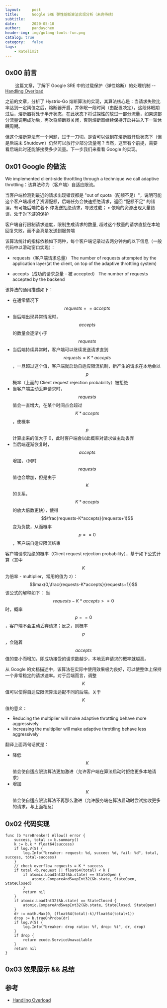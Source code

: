 ```yaml
---
layout:     post
title:      Google SRE 弹性熔断算法实现分析（未完待续）
subtitle:
date:       2020-05-10
author:     pandaychen
header-img: img/golang-tools-fun.png
catalog: true
category:   false
tags:
    - Ratelimit
---
```


##  0x00    前言
&emsp;&emsp; 这篇文章，了解下 Google SRE 中的过载保护（弹性熔断）的处理机制 --[Handling Overload](https://landing.google.com/sre/sre-book/chapters/handling-overload)

之前的文章，分析了 Hystrix-Go 熔断算法的实现，其算法核心是：当请求失败比率达到一定阈值之后，熔断器开启，并休眠一段时间（由配置决定），这段休眠期过后，熔断器将处于半开状态，在此状态下将试探性的放过一部分流量，如果这部分流量调用成功后，再次将熔断器关闭，否则熔断器继续保持开启并进入下一轮休眠周期。

但这个熔断算法有一个问题，过于一刀切。是否可以做到在熔断器开启状态下（但是后端未 Shutdown）仍然可以放行少部分流量呢？当然，这里有个前提，需要看后端此时还能够接受多少流量。下一步我们来看看 Google 的实现。

##  0x01    Google 的做法

We implemented client-side throttling through a technique we call adaptive throttling：该算法称为（客户端）自适应限流。

当客户端检测到最近的请求出现错误都是 "out of quota（配额不足）"，说明可能这个客户端超过了资源配额，后端任务会快速拒绝请求，返回 “配额不足” 的错误，有可能后端忙着不
停发送拒绝请求，导致过载；
• 依赖的资源出现大量错误，处于对下游的保护

客户端自行限制请求速度，限制生成请求的数量, 超过这个数量的请求直接在本地回复失败，而不会真是发送到服务端

该算法统计的指标依赖如下两种，每个客户端记录过去两分钟内的以下信息（一般代码中以滑动窗口实现）：
-   requests（客户端请求总量）
The number of requests attempted by the application layer(at the client, on top of the adaptive throttling system)

-   accepts（成功的请求总量 - 被 accepted）
The number of requests accepted by the backend

该算法的通用描述如下：
-	在通常情况下 $$requests==accepts$$
-	当后端出现异常情况时，$$accepts$$ 的数量会逐渐小于 $$requests$$
-	当后端持续异常时，客户端可以继续发送请求直到 $$requests=K*accepts$$，一旦超过这个值，客户端就启动自适应限流机制，新产生的请求在本地会以 $$p$$ 概率（上面的 Client request rejection probability）被拒绝
-	当客户端主动丢弃请求时，$$requests$$ 值会一直增大，在某个时间点会超过 $$K*accepts$$，使概率 $$p$$ 计算出来的值大于 0，此时客户端会以此概率对请求做主动丢弃
-	当后端逐渐恢复时，$$accepts$$ 增加，（同时 $$requests$$ 值也会增加，但是由于 $$K$$ 的关系，$$K*accepts$$ 的放大倍数更快），使得 $$\frac{requests-K*accepts}{requests+1}$$ 变为负数，从而概率 $$p==0$$，客户端自适应限流结束

客户端请求拒绝的概率（Client request rejection probability），基于如下公式计算（其中 $$K$$ 为倍率 - multiplier，常用的值为 `2`）：
$$max(0,\frac{requests-K*accepts}{requests+1})$$
该公式的解释如下：
当 $$requests-K*accepts>=0$$ 时，概率 $$p==0$$，客户端不会主动丢弃请求；反之，则概率 $$p$$，会随着 $$accepts$$ 值的变小而增加，即成功接受的请求数越少，本地丢弃请求的概率就越高。

从 Google 的文档描述中，该算法在实际中使用效果极为良好，可以使整体上保持一个非常稳定的请求速率。对于后端而言，调整 $$K$$ 值可以使得自适应限流算法适配不同的后端。关于 $$K$$ 值的意义：
-   Reducing the multiplier will make adaptive throttling behave more aggressively
-   Increasing the multiplier will make adaptive throttling behave less aggressively

翻译上面两句话就是：
-	降低 $$K$$ 值会使自适应限流算法更加激进（允许客户端在算法启动时拒绝更多本地请求）
-	增加 $$K$$ 值会使自适应限流算法不再那么激进（允许服务端在算法启动时尝试接收更多的请求，与上面相反）


##  0x02    代码实现

```golang
func (b *sreBreaker) Allow() error {
	success, total := b.summary()
	k := b.k * float64(success)
	if log.V(5) {
		log.Info("breaker: request: %d, succee: %d, fail: %d", total, success, total-success)
	}
	// check overflow requests = K * success
	if total <b.request || float64(total) < k {
		if atomic.LoadInt32(&b.state) == StateOpen {
			atomic.CompareAndSwapInt32(&b.state, StateOpen, StateClosed)
		}
		return nil
	}
	if atomic.LoadInt32(&b.state) == StateClosed {
		atomic.CompareAndSwapInt32(&b.state, StateClosed, StateOpen)
	}
	dr := math.Max(0, (float64(total)-k)/float64(total+1))
	drop := b.trueOnProba(dr)
	if log.V(5) {
		log.Info("breaker: drop ratio: %f, drop: %t", dr, drop)
	}
	if drop {
		return ecode.ServiceUnavailable
	}
	return nil
}
```

##  0x03    效果展示 && 总结

##  参考
-   [Handling Overload](https://landing.google.com/sre/sre-book/chapters/handling-overload/#eq2101)